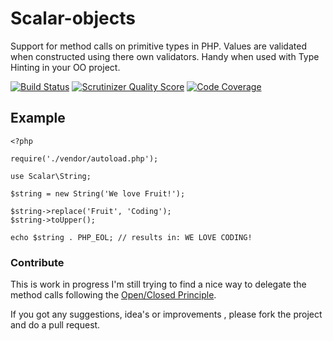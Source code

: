 # Scalar-objects

Support for method calls on primitive types in PHP. Values are validated when constructed using there own validators. Handy when used with Type Hinting in your OO project.

[![Build Status](https://travis-ci.org/void-sector/ScalarObjects.png?branch=master)](https://travis-ci.org/void-sector/ScalarObjects)
[![Scrutinizer Quality Score](https://scrutinizer-ci.com/g/void-sector/ScalarObjects/badges/quality-score.png?s=50937d234c07bce292c265daee3acb250399f99d)](https://scrutinizer-ci.com/g/void-sector/ScalarObjects/)
[![Code Coverage](https://scrutinizer-ci.com/g/void-sector/ScalarObjects/badges/coverage.png?s=c4c78454335d1346711b5369d02bca07f8bad20c)](https://scrutinizer-ci.com/g/void-sector/ScalarObjects/)


## Example

    <?php

    require('./vendor/autoload.php');

    use Scalar\String;

    $string = new String('We love Fruit!');

    $string->replace('Fruit', 'Coding');
    $string->toUpper();

    echo $string . PHP_EOL; // results in: WE LOVE CODING!

### Contribute

This is work in progress
I'm still trying to find a nice way to delegate the method calls following the [Open/Closed Principle](http://en.wikipedia.org/wiki/Open/closed_principle).

If you got any suggestions, idea's or improvements , please fork the project and do a pull request. 
